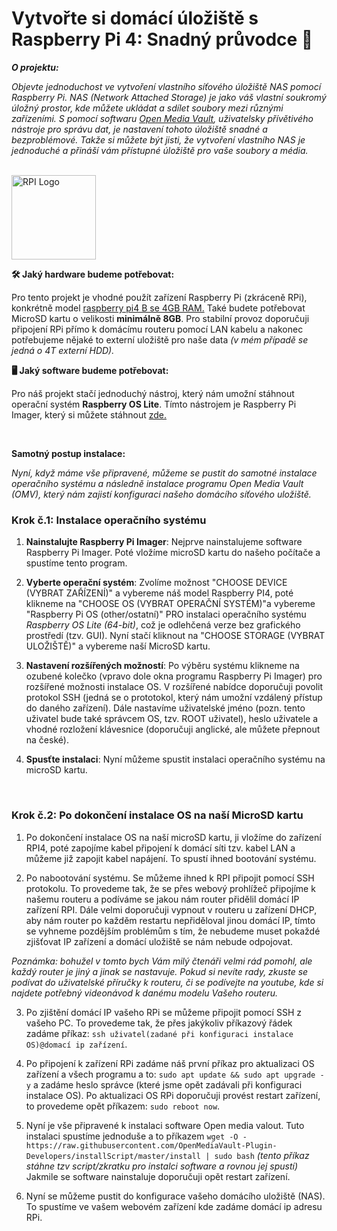 # Vytvořte si domácí úložiště s Raspberry Pi 4: Snadný průvodce 🚀

<!-- Seznámení s projektem -->

***O projektu:***

*Objevte jednoduchost ve vytvoření vlastního síťového úložiště NAS pomocí Raspberry Pi. NAS (Network Attached Storage) je jako váš vlastní soukromý úložný prostor, kde můžete ukládat a sdílet soubory mezi různými zařízeními. S pomocí softwaru [Open Media Vault](https://en.wikipedia.org/wiki/OpenMediaVault), uživatelsky přívětivého nástroje pro správu dat, je nastavení tohoto úložiště snadné a bezproblémové. Takže si můžete být jisti, že vytvoření vlastního NAS je jednoduché a přináší vám přístupné úložiště pro vaše soubory a média.*

<br>

<!-- Logo projektu -->

<img src="https://cdn.icon-icons.com/icons2/2389/PNG/512/raspberry_pi_logo_icon_144943.png" alt="RPI Logo" width="135" height="">

<br>

<!-- Co je potřeba -->

**🛠️ Jaký hardware budeme potřebovat:**

Pro tento projekt je vhodné použít zařízení Raspberry Pi (zkráceně RPi), konkrétně model [raspberry pi4 B se 4GB RAM.](https://rpishop.cz/raspberry-pi-4/1598-raspberry-pi-4-model-b-4gb-ram.html) Také budete potřebovat MicroSD kartu o velikosti **minimálně 8GB**. Pro stabilní provoz doporučuji připojení RPi přímo k domácímu routeru pomocí LAN kabelu a nakonec potřebujeme nějaké to externí uložiště pro naše data *(v mém případě se jedná o 4T externí HDD).*

**🖥️ Jaký software budeme potřebovat:**

Pro náš projekt stačí jednoduchý nástroj, který nám umožní stáhnout operační systém **Raspberry OS Lite**. Tímto nástrojem je Raspberry Pi Imager, který si můžete stáhnout [zde.](https://www.raspberrypi.com/software/) 

<!-- návod -->

<br>

**Samotný postup instalace:**

*Nyní, když máme vše připravené, můžeme se pustit do samotné instalace operačního systému a následně instalace programu Open Media Vault (OMV), který nám zajistí konfiguraci našeho domácího síťového uložiště.*

### Krok č.1: Instalace operačního systému

1. **Nainstalujte Raspberry Pi Imager**: Nejprve nainstalujeme software Raspberry Pi Imager. Poté vložíme microSD kartu do našeho počítače a spustíme tento program.

2. **Vyberte operační systém**: Zvolíme možnost "CHOOSE DEVICE (VYBRAT ZAŘÍZENÍ)" a vybereme náš model Raspberry PI4, poté klikneme na "CHOOSE OS (VYBRAT OPERAČNÍ SYSTÉM)"a vybereme "Raspberry Pi OS (other/ostatní)" PRO instalaci operačního systému *Raspberry OS Lite (64-bit)*, což je odlehčená verze bez grafického prostředí (tzv. GUI). Nyní stačí kliknout na "CHOOSE STORAGE (VYBRAT ULOŽIŠTĚ)" a vybereme naší MicroSD kartu.

3. **Nastavení rozšířených možností**: Po výběru systému klikneme na ozubené kolečko (vpravo dole okna programu Raspberry Pi Imager) pro rozšířené možnosti instalace OS. V rozšířené nabídce doporučuji povolit protokol SSH (jedná se o prototokol, který nám umožní vzdálený přístup do daného zařízení). Dále nastavíme uživatelské jméno (pozn. tento uživatel bude také správcem OS, tzv. ROOT uživatel), heslo uživatele a vhodné rozložení klávesnice (doporučuji anglické, ale můžete přepnout na české).

4. **Spusťte instalaci**: Nyní můžeme spustit instalaci operačního systému na microSD kartu.

<br>

### Krok č.2: Po dokončení instalace OS na naší MicroSD kartu

1. Po dokončení instalace OS na naší microSD kartu, ji vložíme do zařízení RPI4, poté zapojíme kabel připojení k domácí síti tzv. kabel LAN a můžeme již zapojit kabel napájení. To spustí ihned bootování systému.

2. Po nabootování systému. Se můžeme ihned k RPI připojit pomocí SSH protokolu. To provedeme tak, že se přes webový prohlížeč připojíme k našemu routeru a podíváme se jakou nám router přidělil domácí IP zařízení RPI. Dále velmi doporučuji vypnout v routeru u zařízení DHCP, aby nám router po každěm restartu nepřiděloval jinou domácí IP, tímto se vyhneme pozdějším problémům s tím, že nebudeme muset pokaždé zjišťovat IP zařízení a domácí uložiště se nám nebude odpojovat.

*Poznámka: bohužel v tomto bych Vám milý čtenáři velmi rád pomohl, ale každý router je jiný a jinak se nastavuje. Pokud si nevíte rady, zkuste se podívat do uživatelské příručky k routeru, či se podívejte na youtube, kde si najdete potřebný videonávod k danému modelu Vašeho routeru.*

3. Po zjištění domácí IP vašeho RPi se můžeme připojit pomocí SSH z vašeho PC. To provedeme tak, že přes jakýkoliv příkazový řádek zadáme příkaz: `ssh uživatel(zadané při konfiguraci instalace OS)@domací ip zařízení`.

4. Po připojení k zařízení RPi zadáme náš první příkaz pro aktualizaci OS zařízení a všech programu a to: `sudo apt update && sudo apt upgrade -y` a zadáme heslo správce (které jsme opět zadávali při konfiguraci instalace OS). Po aktualizaci OS RPi doporučuji provést restart zařízení, to provedeme opět příkazem: `sudo reboot now`.

5. Nyní je vše připravené k instalaci software Open media valout. Tuto instalaci spustíme jednoduše a to příkazem `wget -O - https://raw.githubusercontent.com/OpenMediaVault-Plugin-Developers/installScript/master/install | sudo bash` *(tento příkaz stáhne tzv script/zkratku pro instalci software a rovnou jej spustí)* Jakmile se software nainstaluje doporučuji opět restart zařízení.

6. Nyní se můžeme pustit do konfigurace vašeho domácího uložiště (NAS). To spustíme ve vašem webovém zařízení kde zadáme domácí ip adresu RPi.
